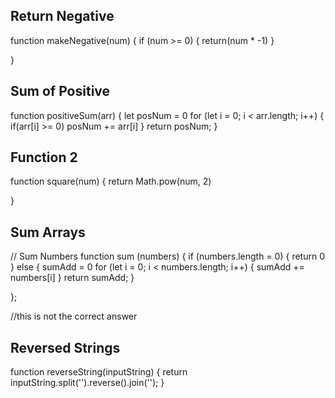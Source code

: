 ## Return Negative

function makeNegative(num) {
  if (num >= 0) {
    return(num * -1)
}

}

## Sum of Positive

function positiveSum(arr) {
  let posNum = 0
  for (let i = 0; i < arr.length; i++) {
    if(arr[i] >= 0) posNum += arr[i]
    }
    return posNum;
}

## Function 2

function square(num) {
  return Math.pow(num, 2)

}

## Sum Arrays

// Sum Numbers
function sum (numbers) {
    if (numbers.length = 0) {
      return 0
      } else {
    sumAdd = 0
    for (let i = 0; i < numbers.length; i++) {
    sumAdd += numbers[i]
    }
    return sumAdd;
        }
      
}; 

//this is not the correct answer

## Reversed Strings

function reverseString(inputString) {
  return inputString.split('').reverse().join('');
}
